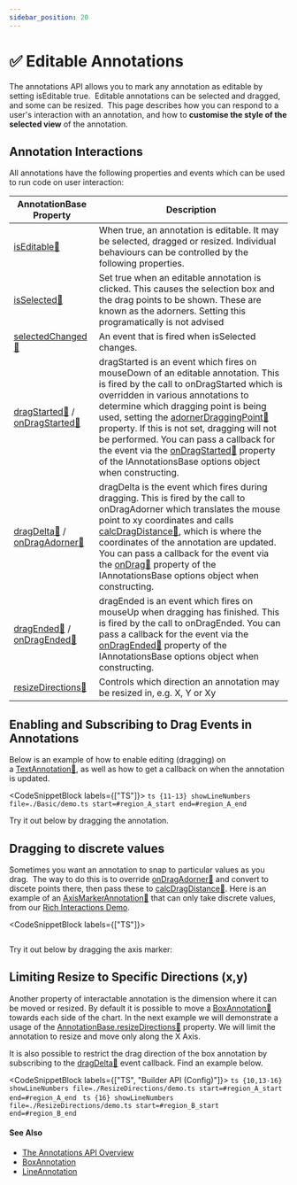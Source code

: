 ```yaml
---
sidebar_position: 20
---
```


# ✅ Editable Annotations

The annotations API allows you to mark any annotation as editable by setting isEditable true.  Editable annotations can be selected and dragged, and some can be resized.  This page describes how you can respond to a user's interaction with an annotation, and how to **customise the style of the selected view** of the annotation.

Annotation Interactions
-----------------------

All annotations have the following properties and events which can be used to run code on user interaction:

| **AnnotationBase Property** | **Description** |
|----------------------------|-----------------|
| [isEditable:blue_book:](https://www.scichart.com/documentation/js/current/typedoc/classes/annotationbase.html#iseditable) | When true, an annotation is editable. It may be selected, dragged or resized. Individual behaviours can be controlled by the following properties. |
| [isSelected:blue_book:](https://www.scichart.com/documentation/js/current/typedoc/classes/annotationbase.html#isselected) | Set true when an editable annotation is clicked. This causes the selection box and the drag points to be shown. These are known as the adorners. Setting this programatically is not advised |
| [selectedChanged:blue_book:](https://www.scichart.com/documentation/js/current/typedoc/classes/annotationbase.html#selectedchanged) | An event that is fired when isSelected changes. |
| [dragStarted:blue_book:](https://www.scichart.com/documentation/js/current/typedoc/classes/annotationbase.html#dragstarted) / [onDragStarted:blue_book:](https://www.scichart.com/documentation/js/current/typedoc/classes/annotationbase.html#ondragstarted) | dragStarted is an event which fires on mouseDown of an editable annotation. This is fired by the call to onDragStarted which is overridden in various annotations to determine which dragging point is being used, setting the [adornerDraggingPoint:blue_book:](https://www.scichart.com/documentation/js/current/typedoc/classes/annotationbase.html#adornerdraggingpoint) property. If this is not set, dragging will not be performed. You can pass a callback for the event via the [onDragStarted:blue_book:](https://www.scichart.com/documentation/js/current/typedoc/interfaces/iannotationbaseoptions.html#ondragstarted) property of the IAnnotationsBase options object when constructing. |
| [dragDelta:blue_book:](https://www.scichart.com/documentation/js/current/typedoc/classes/annotationbase.html#dragdelta) / [onDragAdorner:blue_book:](https://www.scichart.com/documentation/js/current/typedoc/classes/annotationbase.html#onDragAdorner) | dragDelta is the event which fires during dragging. This is fired by the call to onDragAdorner which translates the mouse point to xy coordinates and calls [calcDragDistance:blue_book:](https://www.scichart.com/documentation/js/current/typedoc/classes/annotationbase.html#calcdragdistance), which is where the coordinates of the annotation are updated. You can pass a callback for the event via the [onDrag:blue_book:](https://www.scichart.com/documentation/js/current/typedoc/interfaces/iannotationbaseoptions.html#ondrag) property of the IAnnotationsBase options object when constructing. |
| [dragEnded:blue_book:](https://www.scichart.com/documentation/js/current/typedoc/classes/annotationbase.html#dragended) / [onDragEnded:blue_book:](https://www.scichart.com/documentation/js/current/typedoc/classes/annotationbase.html#onDragEnded) | dragEnded is an event which fires on mouseUp when dragging has finished. This is fired by the call to onDragEnded. You can pass a callback for the event via the [onDragEnded:blue_book:](https://www.scichart.com/documentation/js/current/typedoc/interfaces/iannotationbaseoptions.html#ondragended) property of the IAnnotationsBase options object when constructing. |
| [resizeDirections:blue_book:](https://www.scichart.com/documentation/js/current/typedoc/classes/annotationbase.html#resizedirections) | Controls which direction an annotation may be resized in, e.g. X, Y or Xy |

Enabling and Subscribing to Drag Events in Annotations
------------------------------------------------------

Below is an example of how to enable editing (dragging) on a [TextAnnotation:blue_book:](https://www.scichart.com/documentation/js/current/typedoc/classes/textannotation.html), as well as how to get a callback on when the annotation is updated.

<CodeSnippetBlock labels={["TS"]}>
    ```ts {11-13} showLineNumbers file=./Basic/demo.ts start=#region_A_start end=#region_A_end
    ```
</CodeSnippetBlock>

Try it out below by dragging the annotation.

<LiveDocSnippet name="./Basic/demo" />

Dragging to discrete values
---------------------------

Sometimes you want an annotation to snap to particular values as you drag.  The way to do this is to override [onDragAdorner:blue_book:](https://www.scichart.com/documentation/js/current/typedoc/classes/annotationbase.html#ondragadorner) and convert to discete points there, then pass these to [calcDragDistance:blue_book:](https://www.scichart.com/documentation/js/current/typedoc/classes/annotationbase.html#calcdragdistancecalcDragDistance). Here is an example of an [AxisMarkerAnnotation:blue_book:](https://www.scichart.com/documentation/js/current/typedoc/classes/axismarkerannotation.html) that can only take discrete values, from our [Rich Interactions Demo](https://www.scichart.com/example/javascript-chart/javascript-heatmap-interactions/).

<CodeSnippetBlock labels={["TS"]}>
```ts {} showLineNumbers file=./DiscreteAxisMarker/demo.ts start=#region_A_start end=#region_A_end
```
</CodeSnippetBlock>

Try it out below by dragging the axis marker:

<LiveDocSnippet name="./DiscreteAxisMarker/demo" />

Limiting Resize to Specific Directions (x,y)
--------------------------------------------

Another property of interactable annotation is the dimension where it can be moved or resized. By default it is possible to move a [BoxAnnotation:blue_book:](https://www.scichart.com/documentation/js/current/typedoc/classes/boxannotation.html) towards each side of the chart. In the next example we will demonstrate a usage of the [AnnotationBase.resizeDirections:blue_book:](https://www.scichart.com/documentation/js/current/typedoc/classes/annotationbase.html#resizedirections) property. We will limit the annotation to resize and move only along the X Axis.

It is also possible to restrict the drag direction of the box annotation by subscribing to the [dragDelta:blue_book:](https://www.scichart.com/documentation/js/current/typedoc/classes/annotationbase.html#dragdelta) event callback. Find an example below.

<CodeSnippetBlock labels={["TS", "Builder API (Config)"]}>
    ```ts {10,13-16} showLineNumbers file=./ResizeDirections/demo.ts start=#region_A_start end=#region_A_end
    ```
    ```ts {16} showLineNumbers file=./ResizeDirections/demo.ts start=#region_B_start end=#region_B_end
    ```
</CodeSnippetBlock>

#### See Also

* [The Annotations API Overview](../annotations-api-overview/)
* [BoxAnnotation](../box-annotation/)
* [LineAnnotation](../line-annotation/)